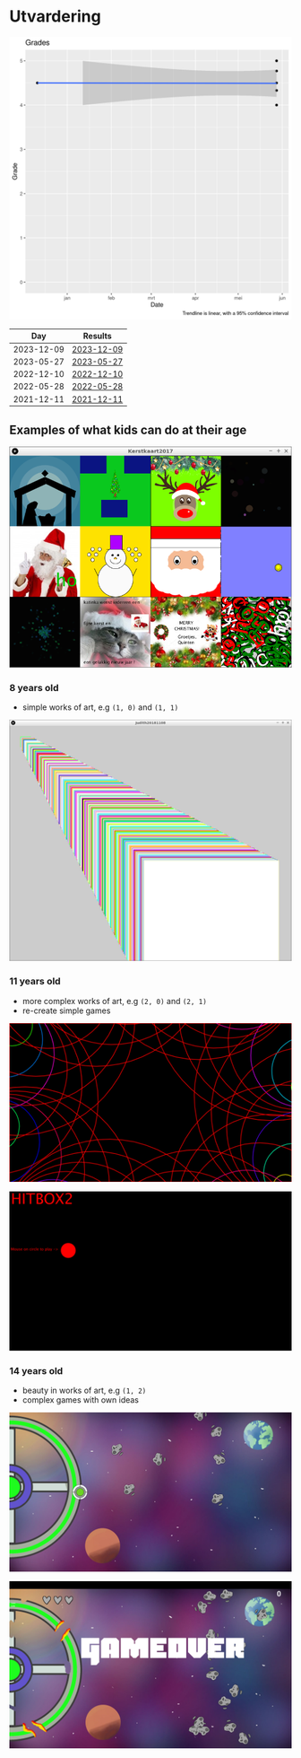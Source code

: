# Utvardering

![](grades.png)

Day       |Results
----------|--------------------------------
2023-12-09|[2023-12-09](20231209/README.md)
2023-05-27|[2023-05-27](20230527/README.md)
2022-12-10|[2022-12-10](20221210/README.md)
2022-05-28|[2022-05-28](20220528/README.md)
2021-12-11|[2021-12-11](20211211/README.md)

## Examples of what kids can do at their age

![](Kerstkaart2017.png)

### 8 years old

* simple works of art, e.g `(1, 0)` and `(1, 1)`

![](Judith20181108.png)

### 11 years old

* more complex works of art, e.g `(2, 0)` and `(2, 1)`
* re-create simple games

![](Mohammad20180902.png)

![](Jasper20181102_1.png)

### 14 years old

* beauty in works of art, e.g `(1, 2)`
* complex games with own ideas

![](team_ufo_1.png)

![](team_ufo_2.png)
